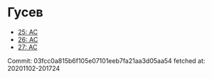 # Гусев
- [25: AC](25.md)
- [26: AC](26.md)
- [27: AC](27.md)

Commit: 03fcc0a815b6f105e07101eeb7fa21aa3d05aa54
 fetched at: 20201102-201724
